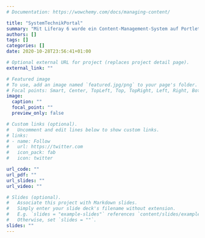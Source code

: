 ```yaml
---
# Documentation: https://wowchemy.com/docs/managing-content/

title: "SystemTechnikPortal"
summary: "Mit Liferay 6 wurde ein Content-Management-System auf Portlet-Basis eingeführt. Das System verwaltete die Unterlagen für die Studenten in Kursen, beinhaltete ein Wiki und einige selbst programmierte Portlets. Nachdem ein hochschulweites Moodle-System eingeführt wurde, wurde das SystemTechnikPortal zugunsten von diesem System eingestellt, damit die Studenten nur ein System kennen müssen."
authors: []
tags: []
categories: []
date: 2020-10-28T23:56:41+01:00

# Optional external URL for project (replaces project detail page).
external_link: ""

# Featured image
# To use, add an image named `featured.jpg/png` to your page's folder.
# Focal points: Smart, Center, TopLeft, Top, TopRight, Left, Right, BottomLeft, Bottom, BottomRight.
image:
  caption: ""
  focal_point: ""
  preview_only: false

# Custom links (optional).
#   Uncomment and edit lines below to show custom links.
# links:
# - name: Follow
#   url: https://twitter.com
#   icon_pack: fab
#   icon: twitter

url_code: ""
url_pdf: ""
url_slides: ""
url_video: ""

# Slides (optional).
#   Associate this project with Markdown slides.
#   Simply enter your slide deck's filename without extension.
#   E.g. `slides = "example-slides"` references `content/slides/example-slides.md`.
#   Otherwise, set `slides = ""`.
slides: ""
---
```

